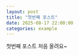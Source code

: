 ```yaml
---
layout: post
title: "첫번째 포스트"
date: 2025-08-17 22:00:00
categories: example
---
```

첫번째 포스트
처음 올려요~

